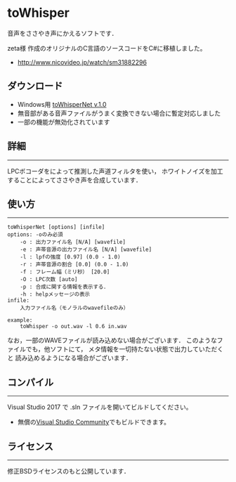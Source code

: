 toWhisper
=========

音声をささやき声にかえるソフトです．

zeta様 作成のオリジナルのC言語のソースコードをC#に移植しました。
- http://www.nicovideo.jp/watch/sm31882296

## ダウンロード
- Windows用 [toWhisperNet v.1.0](https://github.com/ksasao/toWhisper/blob/master/ToWhisperNet1.0.zip?raw=true)
- 無音部がある音声ファイルがうまく変換できない場合に暫定対応しました
- 一部の機能が無効化されています

## 詳細
-------
LPCボコーダをによって推測した声道フィルタを使い，
ホワイトノイズを加工することによってささやき声を合成しています．

## 使い方
--------
```console
toWhisperNet [options] [infile]
options: -oのみ必須
    -o : 出力ファイル名 [N/A] [wavefile]
    -e : 声帯音源の出力ファイル名 [N/A] [wavefile]
    -l : lpfの強度 [0.97] (0.0 - 1.0)
    -r : 声帯音源の割合 [0.0] (0.0 - 1.0)
    -f : フレーム幅（ミリ秒） [20.0]
    -O : LPC次数 [auto]
    -p : 合成に関する情報を表示する．
    -h : helpメッセージの表示
infile:
    入力ファイル名（モノラルのwavefileのみ）

example:
    toWhisper -o out.wav -l 0.6 in.wav
```
なお，一部のWAVEファイルが読み込めない場合がございます．
このようなファイルでも，他ソフトにて，
メタ情報を一切持たない状態で出力していただくと
読み込めるようになる場合がございます．

## コンパイル
-------------
Visual Studio 2017 で .sln ファイルを開いてビルドしてください。
- 無償の[Visual Studio Community](https://www.visualstudio.com/ja/downloads/?rr=https%3A%2F%2Fwww.microsoft.com%2Fja-jp%2Fdev%2Fproducts%2Fcommunity.aspx)でもビルドできます。

## ライセンス
-------------
修正BSDライセンスのもと公開しています．


